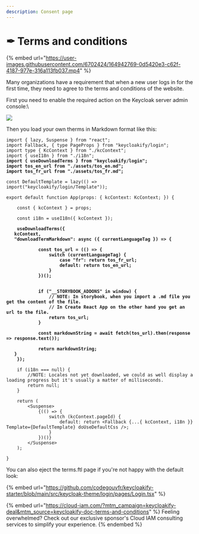 ```yaml
---
description: Consent page
---
```


# ✒ Terms and conditions

{% embed url="https://user-images.githubusercontent.com/6702424/164942769-0d5420e3-c62f-4187-977e-316a113fb037.mp4" %}

Many organizations have a requirement that when a new user logs in for the first time, they need to agree to the terms and conditions of the website. &#x20;

First you need to enable the required action on the Keycloak server admin console:\


![](https://user-images.githubusercontent.com/6702424/114280501-dad2e600-9a39-11eb-9c39-a225572dd38a.png)

Then you load your own therms in Markdown format like this: &#x20;

<pre class="language-tsx" data-title="login/KcApp.tsx"><code class="lang-tsx">import { lazy, Suspense } from "react";
import Fallback, { type PageProps } from "keycloakify/login";
import type { KcContext } from "./kcContext";
import { useI18n } from "./i18n";
<strong>import { useDownloadTerms } from "keycloakify/login";
</strong><strong>import tos_en_url from "./assets/tos_en.md";
</strong><strong>import tos_fr_url from "./assets/tos_fr.md";
</strong>
const DefaultTemplate = lazy(() => import("keycloakify/login/Template"));

export default function App(props: { kcContext: KcContext; }) {

    const { kcContext } = props;

    const i18n = useI18n({ kcContext });
    
<strong>    useDownloadTerms({
</strong><strong>	kcContext,
</strong><strong>	"downloadTermMarkdown": async ({ currentLanguageTag }) => {
</strong><strong>
</strong><strong>            const tos_url = (() => {
</strong><strong>                switch (currentLanguageTag) {
</strong><strong>                    case "fr": return tos_fr_url;
</strong><strong>                    default: return tos_en_url;
</strong><strong>                }
</strong><strong>            })();
</strong><strong>
</strong><strong>
</strong><strong>            if ("__STORYBOOK_ADDONS" in window) {
</strong><strong>                // NOTE: In storybook, when you import a .md file you get the content of the file.
</strong><strong>                // In Create React App on the other hand you get an url to the file.
</strong><strong>                return tos_url;
</strong><strong>            }
</strong><strong>
</strong><strong>            const markdownString = await fetch(tos_url).then(response => response.text());
</strong><strong>
</strong><strong>            return markdownString;
</strong><strong>	}
</strong><strong>    });
</strong>
    if (i18n === null) {
        //NOTE: Locales not yet downloaded, we could as well display a loading progress but it's usually a matter of milliseconds.
        return null;
    }

    return (
        &#x3C;Suspense>
            {(() => {
                switch (kcContext.pageId) {
                    default: return &#x3C;Fallback {...{ kcContext, i18n }} Template={DefaultTemplate} doUseDefaultCss />;      
                }
            })()}
        &#x3C;/Suspense>
    );

}
</code></pre>

You can also eject the terms.ftl page if you're not happy with the default look: &#x20;

{% embed url="https://github.com/codegouvfr/keycloakify-starter/blob/main/src/keycloak-theme/login/pages/Login.tsx" %}

{% embed url="https://cloud-iam.com/?mtm_campaign=keycloakify-deal&mtm_source=keycloakify-doc-terms-and-conditions" %}
Feeling overwhelmed? Check out our exclusive sponsor's Cloud IAM consulting services to simplify your experience.
{% endembed %}
